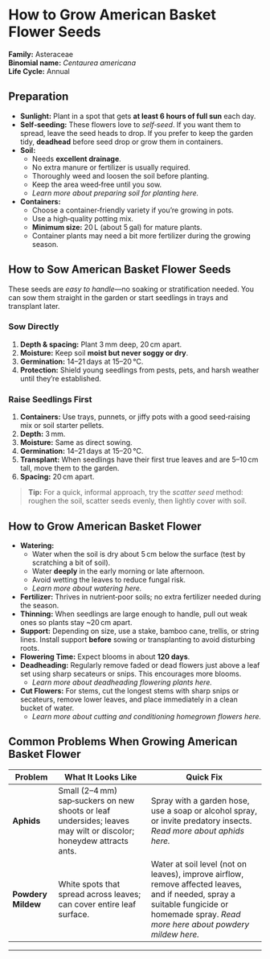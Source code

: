 # How to Grow American Basket Flower Seeds

**Family:** Asteraceae  
**Binomial name:** _Centaurea americana_  
**Life Cycle:** Annual  

## Preparation

- **Sunlight:** Plant in a spot that gets **at least 6 hours of full sun** each day.  
- **Self‑seeding:** These flowers love to *self‑seed*. If you want them to spread, leave the seed heads to drop. If you prefer to keep the garden tidy, **deadhead** before seed drop or grow them in containers.  
- **Soil:**  
  - Needs **excellent drainage**.  
  - No extra manure or fertilizer is usually required.  
  - Thoroughly weed and loosen the soil before planting.  
  - Keep the area weed‑free until you sow.  
  - *Learn more about preparing soil for planting here.*  
- **Containers:**  
  - Choose a container‑friendly variety if you’re growing in pots.  
  - Use a high‑quality potting mix.  
  - **Minimum size:** 20 L (about 5 gal) for mature plants.  
  - Container plants may need a bit more fertilizer during the growing season.

## How to Sow American Basket Flower Seeds

These seeds are *easy to handle*—no soaking or stratification needed. You can sow them straight in the garden or start seedlings in trays and transplant later.

### Sow Directly

1. **Depth & spacing:** Plant 3 mm deep, 20 cm apart.  
2. **Moisture:** Keep soil **moist but never soggy or dry**.  
3. **Germination:** 14–21 days at 15–20 °C.  
4. **Protection:** Shield young seedlings from pests, pets, and harsh weather until they’re established.

### Raise Seedlings First

1. **Containers:** Use trays, punnets, or jiffy pots with a good seed‑raising mix or soil starter pellets.  
2. **Depth:** 3 mm.  
3. **Moisture:** Same as direct sowing.  
4. **Germination:** 14–21 days at 15–20 °C.  
5. **Transplant:** When seedlings have their first true leaves and are 5–10 cm tall, move them to the garden.  
6. **Spacing:** 20 cm apart.

> **Tip:** For a quick, informal approach, try the *scatter seed* method: roughen the soil, scatter seeds evenly, then lightly cover with soil.

## How to Grow American Basket Flower

- **Watering:**  
  - Water when the soil is dry about 5 cm below the surface (test by scratching a bit of soil).  
  - Water **deeply** in the early morning or late afternoon.  
  - Avoid wetting the leaves to reduce fungal risk.  
  - *Learn more about watering here.*  
- **Fertilizer:** Thrives in nutrient‑poor soils; no extra fertilizer needed during the season.  
- **Thinning:** When seedlings are large enough to handle, pull out weak ones so plants stay ~20 cm apart.  
- **Support:** Depending on size, use a stake, bamboo cane, trellis, or string lines. Install support **before** sowing or transplanting to avoid disturbing roots.  
- **Flowering Time:** Expect blooms in about **120 days**.  
- **Deadheading:** Regularly remove faded or dead flowers just above a leaf set using sharp secateurs or snips. This encourages more blooms.  
  - *Learn more about deadheading flowering plants here.*  
- **Cut Flowers:** For stems, cut the longest stems with sharp snips or secateurs, remove lower leaves, and place immediately in a clean bucket of water.  
  - *Learn more about cutting and conditioning homegrown flowers here.*

## Common Problems When Growing American Basket Flower

| Problem | What It Looks Like | Quick Fix |
|---------|--------------------|-----------|
| **Aphids** | Small (2–4 mm) sap‑suckers on new shoots or leaf undersides; leaves may wilt or discolor; honeydew attracts ants. | Spray with a garden hose, use a soap or alcohol spray, or invite predatory insects. *Read more about aphids here.* |
| **Powdery Mildew** | White spots that spread across leaves; can cover entire leaf surface. | Water at soil level (not on leaves), improve airflow, remove affected leaves, and if needed, spray a suitable fungicide or homemade spray. *Read more here about powdery mildew here.* |

---